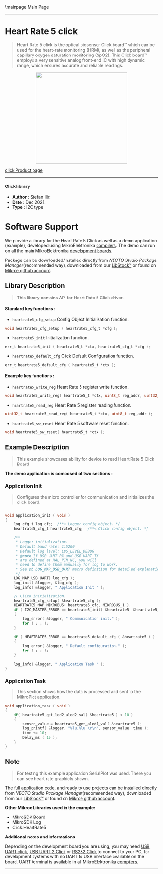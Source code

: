 \mainpage Main Page

---
# Heart Rate 5 click

> Heart Rate 5 click is the optical biosensor Click board™ which can be used for the heart-rate monitoring (HRM), as well as the peripheral capillary oxygen saturation monitoring (SpO2). This Click board™ employs a very sensitive analog front-end IC with high dynamic range, which ensures accurate and reliable readings. 

<p align="center">
  <img src="https://download.mikroe.com/images/click_for_ide/heartrate5_click.png" height=300px>
</p>

[click Product page](https://www.mikroe.com/heart-rate-5-click)

---


#### Click library

- **Author**        : Stefan Ilic
- **Date**          : Dec 2021.
- **Type**          : I2C type


# Software Support

We provide a library for the Heart Rate 5 Click
as well as a demo application (example), developed using MikroElektronika
[compilers](https://www.mikroe.com/necto-studio).
The demo can run on all the main MikroElektronika [development boards](https://www.mikroe.com/development-boards).

Package can be downloaded/installed directly from *NECTO Studio Package Manager*(recommended way), downloaded from our [LibStock&trade;](https://libstock.mikroe.com) or found on [Mikroe github account](https://github.com/MikroElektronika/mikrosdk_click_v2/tree/master/clicks).

## Library Description

> This library contains API for Heart Rate 5 Click driver.

#### Standard key functions :

- `heartrate5_cfg_setup` Config Object Initialization function.
```c
void heartrate5_cfg_setup ( heartrate5_cfg_t *cfg );
```

- `heartrate5_init` Initialization function.
```c
err_t heartrate5_init ( heartrate5_t *ctx, heartrate5_cfg_t *cfg );
```

- `heartrate5_default_cfg` Click Default Configuration function.
```c
err_t heartrate5_default_cfg ( heartrate5_t *ctx );
```

#### Example key functions :

- `heartrate5_write_reg` Heart Rate 5 register write function.
```c
void heartrate5_write_reg( heartrate5_t *ctx, uint8_t reg_addr, uint32_t write_data ); 
```

- `heartrate5_read_reg` Heart Rate 5 register reading function.
```c
uint32_t heartrate5_read_reg( heartrate5_t *ctx, uint8_t reg_addr ); 
```

- `heartrate5_sw_reset` Heart Rate 5 software reset function.
```c
void heartrate5_sw_reset( heartrate5_t *ctx );
```

## Example Description

> This example showcases ability for device to read Heart Rate 5 Click Board

**The demo application is composed of two sections :**

### Application Init

> Configures the micro controller for communication and initializes the click board. 

```c

void application_init ( void ) 
{
    log_cfg_t log_cfg;  /**< Logger config object. */
    heartrate5_cfg_t heartrate5_cfg;  /**< Click config object. */

    /** 
     * Logger initialization.
     * Default baud rate: 115200
     * Default log level: LOG_LEVEL_DEBUG
     * @note If USB_UART_RX and USB_UART_TX 
     * are defined as HAL_PIN_NC, you will 
     * need to define them manually for log to work. 
     * See @b LOG_MAP_USB_UART macro definition for detailed explanation.
     */
    LOG_MAP_USB_UART( log_cfg );
    log_init( &logger, &log_cfg );
    log_info( &logger, " Application Init " );

    // Click initialization.
    heartrate5_cfg_setup( &heartrate5_cfg );
    HEARTRATE5_MAP_MIKROBUS( heartrate5_cfg, MIKROBUS_1 );
    if ( I2C_MASTER_ERROR == heartrate5_init( &heartrate5, &heartrate5_cfg ) ) 
    {
        log_error( &logger, " Communication init." );
        for ( ; ; );
    }
    
    if ( HEARTRATE5_ERROR == heartrate5_default_cfg ( &heartrate5 ) )
    {
        log_error( &logger, " Default configuration." );
        for ( ; ; );
    }
    
    log_info( &logger, " Application Task " );
}

```

### Application Task

> This section shows how the data is processed and sent to the MikroPlot application.

```c
void application_task ( void ) 
{
    if( heartrate5_get_led2_aled2_val( &heartrate5 ) < 10 )
    {
        sensor_value = heartrate5_get_aled1_val( &heartrate5 );
        log_printf( &logger, "%lu,%lu \r\n", sensor_value, time );
        time += 10;
        Delay_ms ( 10 );
    }
}
```

## Note

> For testing this example application SerialPlot was used. 
> There you can see heart rate graphicly shown.

The full application code, and ready to use projects can be installed directly from *NECTO Studio Package Manager*(recommended way), downloaded from our [LibStock&trade;](https://libstock.mikroe.com) or found on [Mikroe github account](https://github.com/MikroElektronika/mikrosdk_click_v2/tree/master/clicks).

**Other Mikroe Libraries used in the example:**

- MikroSDK.Board
- MikroSDK.Log
- Click.HeartRate5

**Additional notes and informations**

Depending on the development board you are using, you may need
[USB UART click](https://www.mikroe.com/usb-uart-click),
[USB UART 2 Click](https://www.mikroe.com/usb-uart-2-click) or
[RS232 Click](https://www.mikroe.com/rs232-click) to connect to your PC, for
development systems with no UART to USB interface available on the board. UART
terminal is available in all MikroElektronika
[compilers](https://shop.mikroe.com/compilers).

---
